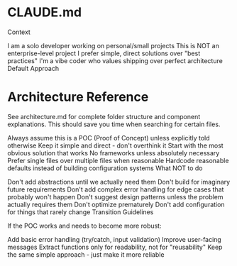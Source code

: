 # CLAUDE.md

Context

I am a solo developer working on personal/small projects
This is NOT an enterprise-level project
I prefer simple, direct solutions over "best practices"
I'm a vibe coder who values shipping over perfect architecture
Default Approach

# Architecture Reference
See architecture.md for complete folder structure and component explanations. This should save you time when searching for certain files.

Always assume this is a POC (Proof of Concept) unless explicitly told otherwise
Keep it simple and direct - don't overthink it
Start with the most obvious solution that works
No frameworks unless absolutely necessary
Prefer single files over multiple files when reasonable
Hardcode reasonable defaults instead of building configuration systems
What NOT to do

Don't add abstractions until we actually need them
Don't build for imaginary future requirements
Don't add complex error handling for edge cases that probably won't happen
Don't suggest design patterns unless the problem actually requires them
Don't optimize prematurely
Don't add configuration for things that rarely change
Transition Guidelines

If the POC works and needs to become more robust:

Add basic error handling (try/catch, input validation)
Improve user-facing messages
Extract functions only for readability, not for "reusability"
Keep the same simple approach - just make it more reliable
